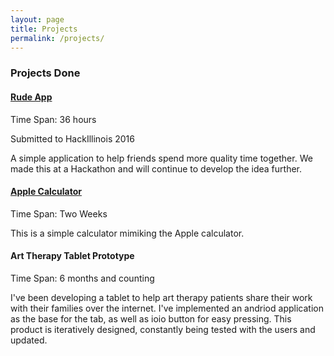 ```yaml
---
layout: page
title: Projects
permalink: /projects/
---
```




### Projects Done
#### [Rude App](https://rude.herokuapp.com/)
Time Span: 36 hours

Submitted to HackIllinois 2016

A simple application to help friends spend more quality time together. We made this at a Hackathon and will continue to develop the idea further. 

#### [Apple Calculator](/EECS330-Calculator/)
Time Span: Two Weeks

This is a simple calculator mimiking the Apple calculator. 

#### Art Therapy Tablet Prototype
Time Span: 6 months and counting

I've been developing a tablet to help art therapy patients share their work with their families over the internet. I've implemented an andriod application as the base for the tab, as well as ioio button for easy pressing. This product is iteratively designed, constantly being tested with the users and updated.

